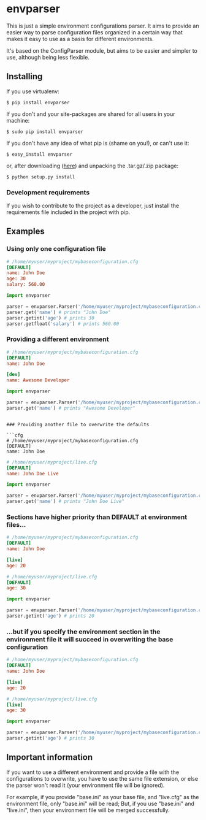 # envparser
This is just a simple environment configurations parser. It aims to provide an easier way to parse configuration files
organized in a certain way that makes it easy to use as a basis for different environments.

It's based on the ConfigParser module, but aims to be easier and simpler to use, although being less flexible.

## Installing
If you use virtualenv:

```
$ pip install envparser
```

If you don't and your site-packages are shared for all users in your machine:

```
$ sudo pip install envparser
```

If you don't have any idea of what pip is (shame on you!), or can't use it:

```
$ easy_install envparser
```

or, after downloading ([here](http://pypi.python.org/pypi/envparser/)) and unpacking the .tar.gz/.zip package:

```
$ python setup.py install
```

### Development requirements
If you wish to contribute to the project as a developer, just install the requirements file included in the project with pip.

## Examples

### Using only one configuration file

```cfg
# /home/myuser/myproject/mybaseconfiguration.cfg
[DEFAULT]
name: John Doe
age: 30
salary: 560.00
```

```python
import envparser

parser = envparser.Parser('/home/myuser/myproject/mybaseconfiguration.cfg')
parser.get('name') # prints "John Doe"
parser.getint('age') # prints 30
parser.getfloat('salary') # prints 560.00
```

### Providing a different environment

```cfg
# /home/myuser/myproject/mybaseconfiguration.cfg
[DEFAULT]
name: John Doe

[dev]
name: Awesome Developer
```

```python
import envparser

parser = envparser.Parser('/home/myuser/myproject/mybaseconfiguration.cfg', 'dev')
parser.get('name') # prints "Awesome Developer"
```
```

### Providing another file to overwrite the defaults

```cfg
# /home/myuser/myproject/mybaseconfiguration.cfg
[DEFAULT]
name: John Doe
```

```cfg
# /home/myuser/myproject/live.cfg
[DEFAULT]
name: John Doe Live
```

```python
import envparser

parser = envparser.Parser('/home/myuser/myproject/mybaseconfiguration.cfg', 'live')
parser.get('name') # prints "John Doe Live"
```

### Sections have higher priority than DEFAULT at environment files...

```cfg
# /home/myuser/myproject/mybaseconfiguration.cfg
[DEFAULT]
name: John Doe

[live]
age: 20
```

```cfg
# /home/myuser/myproject/live.cfg
[DEFAULT]
age: 30
```

```python
import envparser

parser = envparser.Parser('/home/myuser/myproject/mybaseconfiguration.cfg', 'live')
parser.getint('age') # prints 20
```

### ...but if you specify the environment section in the environment file it will succeed in overwriting the base configuration

```cfg
# /home/myuser/myproject/mybaseconfiguration.cfg
[DEFAULT]
name: John Doe

[live]
age: 20
```

```cfg
# /home/myuser/myproject/live.cfg
[live]
age: 30
```

```python
import envparser

parser = envparser.Parser('/home/myuser/myproject/mybaseconfiguration.cfg', 'live')
parser.getint('age') # prints 30
```

## Important information

If you want to use a different environment and provide a file with the configurations to overwrite, you have to use the
same file extension, or else the parser won't read it (your environment file will be ignored).

For example, if you provide "base.ini" as your base file, and "live.cfg" as the environment file, only "base.ini" will
be read; But, if you use "base.ini" and "live.ini", then your environment file will be merged successfully.